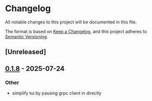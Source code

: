 # Changelog

All notable changes to this project will be documented in this file.

The format is based on [Keep a Changelog](https://keepachangelog.com/en/1.0.0/),
and this project adheres to [Semantic Versioning](https://semver.org/spec/v2.0.0.html).

## [Unreleased]

## [0.1.8](https://github.com/BrendanGraham14/steer/compare/steer-v0.1.7...steer-v0.1.8) - 2025-07-24

### Other

- simplify tui by passing grpc client in directly
